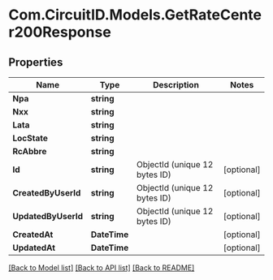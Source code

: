 
# Com.CircuitID.Models.GetRateCenter200Response

## Properties

Name | Type | Description | Notes
------------ | ------------- | ------------- | -------------
**Npa** | **string** |  | 
**Nxx** | **string** |  | 
**Lata** | **string** |  | 
**LocState** | **string** |  | 
**RcAbbre** | **string** |  | 
**Id** | **string** | ObjectId (unique 12 bytes ID) | [optional] 
**CreatedByUserId** | **string** | ObjectId (unique 12 bytes ID) | [optional] 
**UpdatedByUserId** | **string** | ObjectId (unique 12 bytes ID) | [optional] 
**CreatedAt** | **DateTime** |  | [optional] 
**UpdatedAt** | **DateTime** |  | [optional] 

[[Back to Model list]](../README.md#documentation-for-models)
[[Back to API list]](../README.md#documentation-for-api-endpoints)
[[Back to README]](../README.md)

